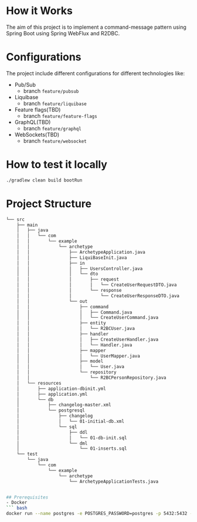 # How it Works
The aim of this project is to implement a command-message
pattern using Spring Boot using Spring WebFlux and R2DBC.



# Configurations
The project include different configurations for different 
technologies like:
- Pub/Sub
  - branch `feature/pubsub`
- Liquibase
  - branch `feature/liquibase`
- Feature flags(TBD)
  - branch `feature/feature-flags`
- GraphQL(TBD)
  - branch `feature/graphql`
- WebSockets(TBD)
  - branch `feature/websocket`
# How to test it locally

``` bash
./gradlew clean build bootRun
```
# Project Structure
``` bash
└── src
    ├── main
    │   ├── java
    │   │   └── com
    │   │       └── example
    │   │           └── archetype
    │   │               ├── ArchetypeApplication.java
    │   │               ├── LiquiBaseInit.java
    │   │               ├── in
    │   │               │   ├── UsersController.java
    │   │               │   └── dto
    │   │               │       ├── request
    │   │               │       │   └── CreateUserRequestDTO.java
    │   │               │       └── response
    │   │               │           └── CreateUserResponseDTO.java
    │   │               └── out
    │   │                   ├── command
    │   │                   │   ├── Command.java
    │   │                   │   └── CreateUserCommand.java
    │   │                   ├── entity
    │   │                   │   └── R2BCUser.java
    │   │                   ├── handler
    │   │                   │   ├── CreateUserHandler.java
    │   │                   │   └── Handler.java
    │   │                   ├── mapper
    │   │                   │   └── UserMapper.java
    │   │                   ├── model
    │   │                   │   └── User.java
    │   │                   └── repository
    │   │                       └── R2BCPersonRepository.java
    │   └── resources
    │       ├── application-dbinit.yml
    │       ├── application.yml
    │       └── db
    │           ├── changelog-master.xml
    │           └── postgresql
    │               ├── changelog
    │               │   └── 01-initial-db.xml
    │               └── sql
    │                   ├── ddl
    │                   │   └── 01-db-init.sql
    │                   └── dml
    │                       └── 01-inserts.sql
    └── test
        └── java
            └── com
                └── example
                    └── archetype
                        └── ArchetypeApplicationTests.java

```


``` bash

## Prerequisites
- Docker
``` bash
docker run --name postgres -e POSTGRES_PASSWORD=postgres -p 5432:5432 -d postgres
```

